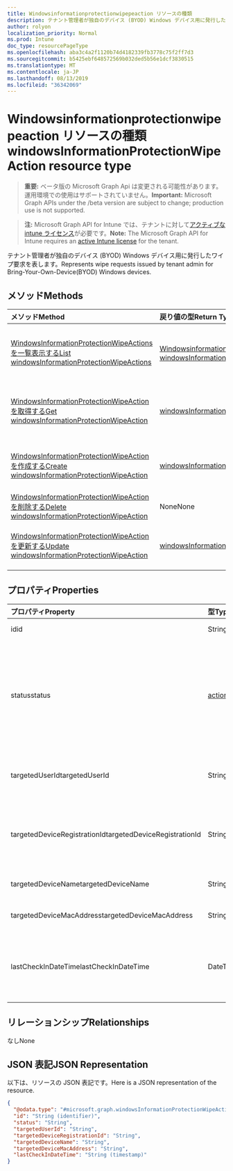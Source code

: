 ```yaml
---
title: Windowsinformationprotectionwipepeaction リソースの種類
description: テナント管理者が独自のデバイス (BYOD) Windows デバイス用に発行したワイプ要求を表します。
author: rolyon
localization_priority: Normal
ms.prod: Intune
doc_type: resourcePageType
ms.openlocfilehash: aba3c4a2f1120b74d4182339fb3778c75f2ff7d3
ms.sourcegitcommit: b5425ebf648572569b032ded5b56e1dcf3830515
ms.translationtype: MT
ms.contentlocale: ja-JP
ms.lasthandoff: 08/13/2019
ms.locfileid: "36342069"
---
```

# <a name="windowsinformationprotectionwipeaction-resource-type"></a><span data-ttu-id="718d8-103">Windowsinformationprotectionwipepeaction リソースの種類</span><span class="sxs-lookup"><span data-stu-id="718d8-103">windowsInformationProtectionWipeAction resource type</span></span>

> <span data-ttu-id="718d8-104">**重要:** ベータ版の Microsoft Graph Api は変更される可能性があります。運用環境での使用はサポートされていません。</span><span class="sxs-lookup"><span data-stu-id="718d8-104">**Important:** Microsoft Graph APIs under the /beta version are subject to change; production use is not supported.</span></span>

> <span data-ttu-id="718d8-105">**注:** Microsoft Graph API for Intune では、テナントに対して[アクティブな intune ライセンス](https://go.microsoft.com/fwlink/?linkid=839381)が必要です。</span><span class="sxs-lookup"><span data-stu-id="718d8-105">**Note:** The Microsoft Graph API for Intune requires an [active Intune license](https://go.microsoft.com/fwlink/?linkid=839381) for the tenant.</span></span>

<span data-ttu-id="718d8-106">テナント管理者が独自のデバイス (BYOD) Windows デバイス用に発行したワイプ要求を表します。</span><span class="sxs-lookup"><span data-stu-id="718d8-106">Represents wipe requests issued by tenant admin for Bring-Your-Own-Device(BYOD) Windows devices.</span></span>

## <a name="methods"></a><span data-ttu-id="718d8-107">メソッド</span><span class="sxs-lookup"><span data-stu-id="718d8-107">Methods</span></span>
|<span data-ttu-id="718d8-108">メソッド</span><span class="sxs-lookup"><span data-stu-id="718d8-108">Method</span></span>|<span data-ttu-id="718d8-109">戻り値の型</span><span class="sxs-lookup"><span data-stu-id="718d8-109">Return Type</span></span>|<span data-ttu-id="718d8-110">説明</span><span class="sxs-lookup"><span data-stu-id="718d8-110">Description</span></span>|
|:---|:---|:---|
|[<span data-ttu-id="718d8-111">WindowsInformationProtectionWipeActions を一覧表示する</span><span class="sxs-lookup"><span data-stu-id="718d8-111">List windowsInformationProtectionWipeActions</span></span>](../api/intune-mam-windowsinformationprotectionwipeaction-list.md)|<span data-ttu-id="718d8-112">[Windowsinformationprotectionwipepeaction](../resources/intune-mam-windowsinformationprotectionwipeaction.md)コレクション</span><span class="sxs-lookup"><span data-stu-id="718d8-112">[windowsInformationProtectionWipeAction](../resources/intune-mam-windowsinformationprotectionwipeaction.md) collection</span></span>|<span data-ttu-id="718d8-113">[Windowsinformationprotectionwipepeaction](../resources/intune-mam-windowsinformationprotectionwipeaction.md)オブジェクトのプロパティとリレーションシップをリストします。</span><span class="sxs-lookup"><span data-stu-id="718d8-113">List properties and relationships of the [windowsInformationProtectionWipeAction](../resources/intune-mam-windowsinformationprotectionwipeaction.md) objects.</span></span>|
|[<span data-ttu-id="718d8-114">WindowsInformationProtectionWipeAction を取得する</span><span class="sxs-lookup"><span data-stu-id="718d8-114">Get windowsInformationProtectionWipeAction</span></span>](../api/intune-mam-windowsinformationprotectionwipeaction-get.md)|[<span data-ttu-id="718d8-115">windowsInformationProtectionWipeAction</span><span class="sxs-lookup"><span data-stu-id="718d8-115">windowsInformationProtectionWipeAction</span></span>](../resources/intune-mam-windowsinformationprotectionwipeaction.md)|<span data-ttu-id="718d8-116">[Windowsinformationprotectionwipepeaction](../resources/intune-mam-windowsinformationprotectionwipeaction.md)オブジェクトのプロパティとリレーションシップを読み取ります。</span><span class="sxs-lookup"><span data-stu-id="718d8-116">Read properties and relationships of the [windowsInformationProtectionWipeAction](../resources/intune-mam-windowsinformationprotectionwipeaction.md) object.</span></span>|
|[<span data-ttu-id="718d8-117">WindowsInformationProtectionWipeAction を作成する</span><span class="sxs-lookup"><span data-stu-id="718d8-117">Create windowsInformationProtectionWipeAction</span></span>](../api/intune-mam-windowsinformationprotectionwipeaction-create.md)|[<span data-ttu-id="718d8-118">windowsInformationProtectionWipeAction</span><span class="sxs-lookup"><span data-stu-id="718d8-118">windowsInformationProtectionWipeAction</span></span>](../resources/intune-mam-windowsinformationprotectionwipeaction.md)|<span data-ttu-id="718d8-119">新しい[Windowsinformationprotectionwipeaction](../resources/intune-mam-windowsinformationprotectionwipeaction.md)オブジェクトを作成します。</span><span class="sxs-lookup"><span data-stu-id="718d8-119">Create a new [windowsInformationProtectionWipeAction](../resources/intune-mam-windowsinformationprotectionwipeaction.md) object.</span></span>|
|[<span data-ttu-id="718d8-120">WindowsInformationProtectionWipeAction を削除する</span><span class="sxs-lookup"><span data-stu-id="718d8-120">Delete windowsInformationProtectionWipeAction</span></span>](../api/intune-mam-windowsinformationprotectionwipeaction-delete.md)|<span data-ttu-id="718d8-121">None</span><span class="sxs-lookup"><span data-stu-id="718d8-121">None</span></span>|<span data-ttu-id="718d8-122">[Windowsinformationprotectionwipepeaction](../resources/intune-mam-windowsinformationprotectionwipeaction.md)を削除します。</span><span class="sxs-lookup"><span data-stu-id="718d8-122">Deletes a [windowsInformationProtectionWipeAction](../resources/intune-mam-windowsinformationprotectionwipeaction.md).</span></span>|
|[<span data-ttu-id="718d8-123">WindowsInformationProtectionWipeAction を更新する</span><span class="sxs-lookup"><span data-stu-id="718d8-123">Update windowsInformationProtectionWipeAction</span></span>](../api/intune-mam-windowsinformationprotectionwipeaction-update.md)|[<span data-ttu-id="718d8-124">windowsInformationProtectionWipeAction</span><span class="sxs-lookup"><span data-stu-id="718d8-124">windowsInformationProtectionWipeAction</span></span>](../resources/intune-mam-windowsinformationprotectionwipeaction.md)|<span data-ttu-id="718d8-125">[Windowsinformationprotectionwipepeaction](../resources/intune-mam-windowsinformationprotectionwipeaction.md)オブジェクトのプロパティを更新します。</span><span class="sxs-lookup"><span data-stu-id="718d8-125">Update the properties of a [windowsInformationProtectionWipeAction](../resources/intune-mam-windowsinformationprotectionwipeaction.md) object.</span></span>|

## <a name="properties"></a><span data-ttu-id="718d8-126">プロパティ</span><span class="sxs-lookup"><span data-stu-id="718d8-126">Properties</span></span>
|<span data-ttu-id="718d8-127">プロパティ</span><span class="sxs-lookup"><span data-stu-id="718d8-127">Property</span></span>|<span data-ttu-id="718d8-128">型</span><span class="sxs-lookup"><span data-stu-id="718d8-128">Type</span></span>|<span data-ttu-id="718d8-129">説明</span><span class="sxs-lookup"><span data-stu-id="718d8-129">Description</span></span>|
|:---|:---|:---|
|<span data-ttu-id="718d8-130">id</span><span class="sxs-lookup"><span data-stu-id="718d8-130">id</span></span>|<span data-ttu-id="718d8-131">String</span><span class="sxs-lookup"><span data-stu-id="718d8-131">String</span></span>|<span data-ttu-id="718d8-132">エンティティのキー。</span><span class="sxs-lookup"><span data-stu-id="718d8-132">Key of the entity.</span></span>|
|<span data-ttu-id="718d8-133">status</span><span class="sxs-lookup"><span data-stu-id="718d8-133">status</span></span>|[<span data-ttu-id="718d8-134">actionState</span><span class="sxs-lookup"><span data-stu-id="718d8-134">actionState</span></span>](../resources/intune-shared-actionstate.md)|<span data-ttu-id="718d8-135">ワイプアクションの状態。</span><span class="sxs-lookup"><span data-stu-id="718d8-135">Wipe action status.</span></span> <span data-ttu-id="718d8-136">可能な値は、`none`、`pending`、`canceled`、`active`、`done`、`failed`、`notSupported` です。</span><span class="sxs-lookup"><span data-stu-id="718d8-136">Possible values are: `none`, `pending`, `canceled`, `active`, `done`, `failed`, `notSupported`.</span></span>|
|<span data-ttu-id="718d8-137">targetedUserId</span><span class="sxs-lookup"><span data-stu-id="718d8-137">targetedUserId</span></span>|<span data-ttu-id="718d8-138">String</span><span class="sxs-lookup"><span data-stu-id="718d8-138">String</span></span>|<span data-ttu-id="718d8-139">このワイプアクションの対象となる UserId。</span><span class="sxs-lookup"><span data-stu-id="718d8-139">The UserId being targeted by this wipe action.</span></span>|
|<span data-ttu-id="718d8-140">targetedDeviceRegistrationId</span><span class="sxs-lookup"><span data-stu-id="718d8-140">targetedDeviceRegistrationId</span></span>|<span data-ttu-id="718d8-141">String</span><span class="sxs-lookup"><span data-stu-id="718d8-141">String</span></span>|<span data-ttu-id="718d8-142">このワイプアクションの対象となる DeviceRegistrationId。</span><span class="sxs-lookup"><span data-stu-id="718d8-142">The DeviceRegistrationId being targeted by this wipe action.</span></span>|
|<span data-ttu-id="718d8-143">targetedDeviceName</span><span class="sxs-lookup"><span data-stu-id="718d8-143">targetedDeviceName</span></span>|<span data-ttu-id="718d8-144">String</span><span class="sxs-lookup"><span data-stu-id="718d8-144">String</span></span>|<span data-ttu-id="718d8-145">対象のデバイス名。</span><span class="sxs-lookup"><span data-stu-id="718d8-145">Targeted device name.</span></span>|
|<span data-ttu-id="718d8-146">targetedDeviceMacAddress</span><span class="sxs-lookup"><span data-stu-id="718d8-146">targetedDeviceMacAddress</span></span>|<span data-ttu-id="718d8-147">String</span><span class="sxs-lookup"><span data-stu-id="718d8-147">String</span></span>|<span data-ttu-id="718d8-148">対象デバイスの Mac アドレス。</span><span class="sxs-lookup"><span data-stu-id="718d8-148">Targeted device Mac address.</span></span>|
|<span data-ttu-id="718d8-149">lastCheckInDateTime</span><span class="sxs-lookup"><span data-stu-id="718d8-149">lastCheckInDateTime</span></span>|<span data-ttu-id="718d8-150">DateTimeOffset</span><span class="sxs-lookup"><span data-stu-id="718d8-150">DateTimeOffset</span></span>|<span data-ttu-id="718d8-151">このワイプアクションの対象となったデバイスの最終チェックイン時刻。</span><span class="sxs-lookup"><span data-stu-id="718d8-151">Last checkin time of the device that was targeted by this wipe action.</span></span>|

## <a name="relationships"></a><span data-ttu-id="718d8-152">リレーションシップ</span><span class="sxs-lookup"><span data-stu-id="718d8-152">Relationships</span></span>
<span data-ttu-id="718d8-153">なし</span><span class="sxs-lookup"><span data-stu-id="718d8-153">None</span></span>

## <a name="json-representation"></a><span data-ttu-id="718d8-154">JSON 表記</span><span class="sxs-lookup"><span data-stu-id="718d8-154">JSON Representation</span></span>
<span data-ttu-id="718d8-155">以下は、リソースの JSON 表記です。</span><span class="sxs-lookup"><span data-stu-id="718d8-155">Here is a JSON representation of the resource.</span></span>
<!-- {
  "blockType": "resource",
  "keyProperty": "id",
  "@odata.type": "microsoft.graph.windowsInformationProtectionWipeAction"
}
-->
``` json
{
  "@odata.type": "#microsoft.graph.windowsInformationProtectionWipeAction",
  "id": "String (identifier)",
  "status": "String",
  "targetedUserId": "String",
  "targetedDeviceRegistrationId": "String",
  "targetedDeviceName": "String",
  "targetedDeviceMacAddress": "String",
  "lastCheckInDateTime": "String (timestamp)"
}
```



